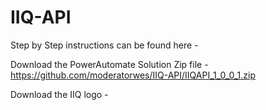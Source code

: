 # IIQ-API

Step by Step instructions can be found here -

Download the PowerAutomate Solution Zip file - https://github.com/moderatorwes/IIQ-API/IIQAPI_1_0_0_1.zip

Download the IIQ logo - 

